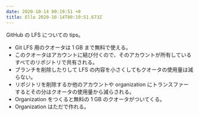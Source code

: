 ```yaml
---
date: 2020-10-14 00:19:51 +0
title: Ello 2020-10-14T00:19:51.673Z
---
```

GitHub の LFS についての tips。

* Git LFS 用のクオータは 1 GB まで無料で使える。
* このクオータはアカウントに結び付くので、そのアカウントが所有しているすべてのリポジトリで共有される。
* ブランチを削除したりして LFS の内容を小さくしてもクオータの使用量は減らない。
* リポジトリを削除するか他のアカウントや organization にトランスファーするとその分はクオータの使用量から減らされる。
* Organization をつくると無料の 1 GB のクオータがついてくる。
* Organization はただで作れる。
<br/>

